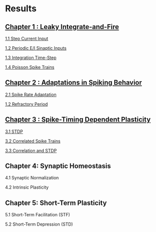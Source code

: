 # Results

## [Chapter 1 : Leaky Integrate-and-Fire](https://github.com/rtam97/C11-CompModNeuPlast/blob/main/results/unit1/README.md#chapter-1)

[1.1 Step Current Input](https://github.com/rtam97/C11-CompModNeuPlast/blob/main/results/unit1/README.md#11-leaky-integrate-and-fire)
  
[1.2 Periodic E/I Sinaptic Inputs](https://github.com/rtam97/C11-CompModNeuPlast/blob/main/results/unit1/README.md#12-periodic-synaptic-inputs)

[1.3 Integration Time-Step](https://github.com/rtam97/C11-CompModNeuPlast/blob/main/results/unit1/README.md#13-integration-time-step)

[1.4 Poisson Spike Trains](https://github.com/rtam97/C11-CompModNeuPlast/blob/main/results/unit1/README.md#14-poisson-spike-trains)
  


## [Chapter 2 : Adaptations in Spiking Behavior](https://github.com/rtam97/C11-CompModNeuPlast/blob/main/results/unit2/README.md#chapter-2)

[2.1 Spike Rate Adaptation](https://github.com/rtam97/C11-CompModNeuPlast/blob/main/results/unit2/README.md#21-spike-rate-adaptation)

[1.2 Refractory Period](https://github.com/rtam97/C11-CompModNeuPlast/blob/main/results/unit2/README.md#22-refractory-period)


## [Chapter 3 : Spike-Timing Dependent Plasticity](https://github.com/rtam97/C11-CompModNeuPlast/blob/main/results/unit3/README.md#chapter-3)

[3.1 STDP](https://github.com/rtam97/C11-CompModNeuPlast/blob/main/results/unit3/README.md#31-spike-timing-dependent-plasticity)

[3.2 Correlated Spike Trains](https://github.com/rtam97/C11-CompModNeuPlast/blob/main/results/unit3/README.md#32-correlated-spike-trains)

[3.3 Correlation and STDP](https://github.com/rtam97/C11-CompModNeuPlast/blob/main/results/unit3/README.md)


## Chapter 4: Synaptic Homeostasis

4.1 Synaptic Normalization

4.2 Intrinsic Plasticity

## Chapter 5: Short-Term Plasticity

5.1 Short-Term Facilitation (STF)

5.2 Short-Term Depression (STD)



